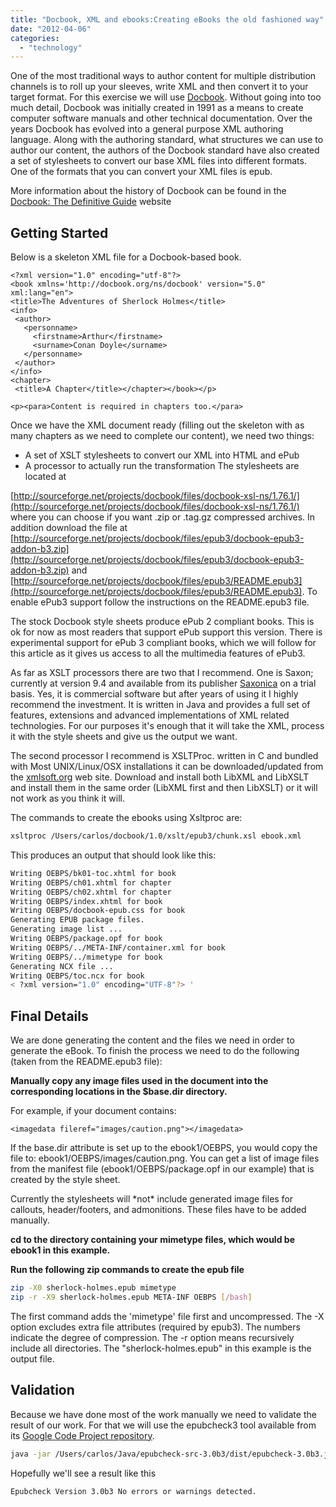 ```yaml
---
title: "Docbook, XML and ebooks:Creating eBooks the old fashioned way"
date: "2012-04-06"
categories: 
  - "technology"
---
```


One of the most traditional ways to author content for multiple distribution channels is to roll up your sleeves, write XML and then convert it to your target format. For this exercise we will use [Docbook](http://www.docbook.org/). Without going into too much detail, Docbook was initially created in 1991 as a means to create computer software manuals and other technical documentation. Over the years Docbook has evolved into a general purpose XML authoring language. Along with the authoring standard, what structures we can use to author our content, the authors of the Docbook standard have also created a set of stylesheets to convert our base XML files into different formats. One of the formats that you can convert your XML files is epub.

More information about the history of Docbook can be found in the [Docbook: The Definitive Guide](http://docbook.org/tdg51/en/html/ch01.html#s.shorthistory) website

## Getting Started

Below is a skeleton XML file for a Docbook-based book.

```markup
<?xml version="1.0" encoding="utf-8"?> 
<book xmlns='http://docbook.org/ns/docbook' version="5.0" xml:lang="en"> 
<title>The Adventures of Sherlock Holmes</title>
<info>
 <author>
   <personname>
     <firstname>Arthur</firstname>
     <surname>Conan Doyle</surname>
   </personname>
 </author>
</info> 
<chapter>
 <title>A Chapter</title></chapter></book></p>

<p><para>Content is required in chapters too.</para>
```

Once we have the XML document ready (filling out the skeleton with as many chapters as we need to complete our content), we need two things:

- A set of XSLT stylesheets to convert our XML into HTML and ePub
- A processor to actually run the transformation The stylesheets are located at

[http://sourceforge.net/projects/docbook/files/docbook-xsl-ns/1.76.1/](http://sourceforge.net/projects/docbook/files/docbook-xsl-ns/1.76.1/) where you can choose if you want .zip or .tag.gz compressed archives. In addition download the file at [http://sourceforge.net/projects/docbook/files/epub3/docbook-epub3-addon-b3.zip](http://sourceforge.net/projects/docbook/files/epub3/docbook-epub3-addon-b3.zip) and [http://sourceforge.net/projects/docbook/files/epub3/README.epub3](http://sourceforge.net/projects/docbook/files/epub3/README.epub3). To enable ePub3 support follow the instructions on the README.epub3 file.

The stock Docbook style sheets produce ePub 2 compliant books. This is ok for now as most readers that support ePub support this version. There is experimental support for ePub 3 compliant books, which we will follow for this article as it gives us access to all the multimedia features of ePub3.

As far as XSLT processors there are two that I recommend. One is Saxon; currently at version 9.4 and available from its publisher [Saxonica](http://saxonica.com/download/download.xml) on a trial basis. Yes, it is commercial software but after years of using it I highly recommend the investment. It is written in Java and provides a full set of features, extensions and advanced implementations of XML related technologies. For our purposes it's enough that it will take the XML, process it with the style sheets and give us the output we want.

The second processor I recommend is XSLTProc. written in C and bundled with Most UNIX/Linux/OSX installations it can be downloaded/updated from the [xmlsoft.org](http://xmlsoft.org/downloads.html) web site. Download and install both LibXML and LibXSLT and install them in the same order (LibXML first and then LibXSLT) or it will not work as you think it will.

The commands to create the ebooks using Xsltproc are:

```bash
xsltproc /Users/carlos/docbook/1.0/xslt/epub3/chunk.xsl ebook.xml
```

This produces an output that should look like this:

```bash
Writing OEBPS/bk01-toc.xhtml for book 
Writing OEBPS/ch01.xhtml for chapter 
Writing OEBPS/ch02.xhtml for chapter 
Writing OEBPS/index.xhtml for book 
Writing OEBPS/docbook-epub.css for book 
Generating EPUB package files. 
Generating image list ... 
Writing OEBPS/package.opf for book 
Writing OEBPS/../META-INF/container.xml for book 
Writing OEBPS/../mimetype for book 
Generating NCX file ... 
Writing OEBPS/toc.ncx for book 
< ?xml version="1.0" encoding="UTF-8"?> ' 
```

## Final Details

We are done generating the content and the files we need in order to generate the eBook. To finish the process we need to do the following (taken from the README.epub3 file):

**Manually copy any image files used in the document into the corresponding locations in the $base.dir directory.**

For example, if your document contains:

```markup
<imagedata fileref="images/caution.png"></imagedata>
```

If the base.dir attribute is set up to the ebook1/OEBPS, you would copy the file to: ebook1/OEBPS/images/caution.png. You can get a list of image files from the manifest file (ebook1/OEBPS/package.opf in our example) that is created by the style sheet.

Currently the stylesheets will \*not\* include generated image files for callouts, header/footers, and admonitions. These files have to be added manually.

**cd to the directory containing your mimetype files, which would be ebook1 in this example.**

**Run the following zip commands to create the epub file**

```bash
zip -X0 sherlock-holmes.epub mimetype 
zip -r -X9 sherlock-holmes.epub META-INF OEBPS [/bash] 
```

The first command adds the 'mimetype' file first and uncompressed. The -X option excludes extra file attributes (required by epub3). The numbers indicate the degree of compression. The -r option means recursively include all directories. The "sherlock-holmes.epub" in this example is the output file.

## Validation

Because we have done most of the work manually we need to validate the result of our work. For that we will use the epubcheck3 tool available from its [Google Code Project repository](http://code.google.com/p/epubcheck/wiki/EPUBCheck30).

```bash
java -jar /Users/carlos/Java/epubcheck-src-3.0b3/dist/epubcheck-3.0b3.jar sherlock-holmes.epub
```

Hopefully we'll see a result like this

```bash
Epubcheck Version 3.0b3 No errors or warnings detected.
```
